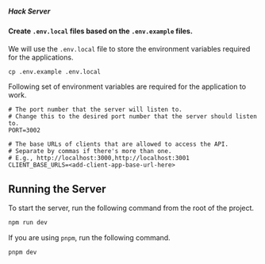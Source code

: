 ##### Hack Server

#### Create `.env.local` files based on the `.env.example` files.

We will use the `.env.local` file to store the environment variables required for the applications.

```env
cp .env.example .env.local
```

Following set of environment variables are required for the application to work.

```
# The port number that the server will listen to.
# Change this to the desired port number that the server should listen to.
PORT=3002

# The base URLs of clients that are allowed to access the API.
# Separate by commas if there's more than one.
# E.g., http://localhost:3000,http://localhost:3001
CLIENT_BASE_URLS=<add-client-app-base-url-here>
```

## Running the Server

To start the server, run the following command from the root of the project.

```bash
npm run dev
```

If you are using `pnpm`, run the following command.

```bash
pnpm dev
```
